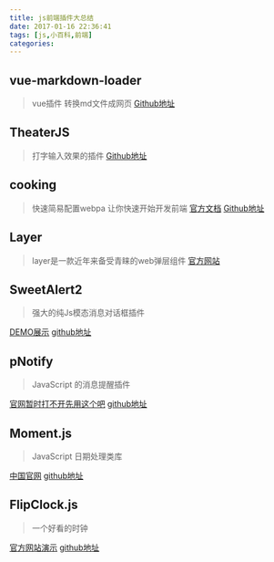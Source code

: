 ```yaml
---
title: js前端插件大总结
date: 2017-01-16 22:36:41
tags: [js,小百科,前端]
categories:
---
```



## vue-markdown-loader
>vue插件 转换md文件成网页
[Github地址](https://github.com/QingWei-Li/vue-markdown-loader)

## TheaterJS 
>打字输入效果的插件
[Github地址](https://github.com/Zhouzi/TheaterJS)

## cooking
>快速简易配置webpa 让你快速开始开发前端
[官方文档](http://cookingjs.github.io/zh-cn/create-a-generator.html)
[Github地址](https://github.com/ElemeFE/cooking/blob/master/README_zh-cn.md)

## Layer 
>layer是一款近年来备受青睐的web弹层组件 
[官方网站](http://layer.layui.com/)

## SweetAlert2
>强大的纯Js模态消息对话框插件

[DEMO展示](http://www.w2bc.com/upload/201606/12/201606121744/index.html)
[github地址](https://github.com/limonte/sweetalert2)


## pNotify
>JavaScript 的消息提醒插件

[官网暂时打不开先用这个吧](http://www.oschina.net/p/pnotify)
[github地址](https://github.com/sciactive/pnotify)

## Moment.js
>JavaScript 日期处理类库

[中国官网](http://momentjs.cn/)
[github地址](https://github.com/moment/moment/)

## FlipClock.js
>一个好看的时钟

[官方网站演示](http://flipclockjs.com/#)
[github地址](https://github.com/objectivehtml/FlipClock)